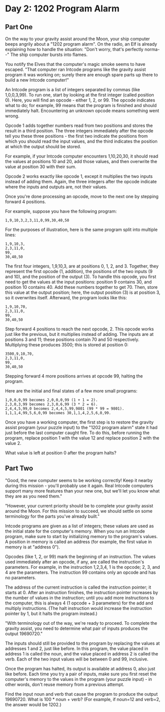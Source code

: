 # Day 2: 1202 Program Alarm

## Part One

On the way to your gravity assist around the Moon, your ship computer beeps angrily about a "1202 program alarm".
On the radio, an Elf is already explaining how to handle the situation: "Don't worry, that's perfectly norma--" The
ship computer bursts into flames.

You notify the Elves that the computer's magic smoke seems to have escaped. "That computer ran Intcode programs
like the gravity assist program it was working on; surely there are enough spare parts up there to build a new
Intcode computer!"

An Intcode program is a list of integers separated by commas (like 1,0,0,3,99). To run one, start by looking at
the first integer (called position 0). Here, you will find an opcode - either 1, 2, or 99. The opcode indicates what
to do; for example, 99 means that the program is finished and should immediately halt. Encountering an unknown
opcode means something went wrong.

Opcode 1 adds together numbers read from two positions and stores the result in a third position. The three integers
immediately after the opcode tell you these three positions - the first two indicate the positions from which you
should read the input values, and the third indicates the position at which the output should be stored.

For example, if your Intcode computer encounters 1,10,20,30, it should read the values at positions 10 and 20, add
those values, and then overwrite the value at position 30 with their sum.

Opcode 2 works exactly like opcode 1, except it multiplies the two inputs instead of adding them. Again, the three
integers after the opcode indicate where the inputs and outputs are, not their values.

Once you're done processing an opcode, move to the next one by stepping forward 4 positions.

For example, suppose you have the following program:

```text
1,9,10,3,2,3,11,0,99,30,40,50
```

For the purposes of illustration, here is the same program split into multiple lines:

``` text
1,9,10,3,
2,3,11,0,
99,
30,40,50
```

The first four integers, 1,9,10,3, are at positions 0, 1, 2, and 3. Together, they represent the first opcode
(1, addition), the positions of the two inputs (9 and 10), and the position of the output (3).
To handle this opcode, you first need to get the values at the input positions: position 9 contains 30,
and position 10 contains 40. Add these numbers together to get 70. Then, store this value at the output position;
here, the output position (3) is at position 3, so it overwrites itself. Afterward, the program looks like this:

```text
1,9,10,70,
2,3,11,0,
99,
30,40,50
```

Step forward 4 positions to reach the next opcode, 2. This opcode works just like the previous, but it multiplies
instead of adding. The inputs are at positions 3 and 11; these positions contain 70 and 50 respectively. Multiplying
these produces 3500; this is stored at position 0:

```text
3500,9,10,70,
2,3,11,0,
99,
30,40,50
```

Stepping forward 4 more positions arrives at opcode 99, halting the program.

Here are the initial and final states of a few more small programs:

```text
1,0,0,0,99 becomes 2,0,0,0,99 (1 + 1 = 2).
2,3,0,3,99 becomes 2,3,0,6,99 (3 * 2 = 6).
2,4,4,5,99,0 becomes 2,4,4,5,99,9801 (99 * 99 = 9801).
1,1,1,4,99,5,6,0,99 becomes 30,1,1,4,2,5,6,0,99.
```

Once you have a working computer, the first step is to restore the gravity assist program (your puzzle input)
to the "1202 program alarm" state it had just before the last computer caught fire. To do this, before running
the program, replace position 1 with the value 12 and replace position 2 with the value 2.

What value is left at position 0 after the program halts?

## Part Two

"Good, the new computer seems to be working correctly! Keep it nearby during this mission - you'll probably use it
again. Real Intcode computers support many more features than your new one, but we'll let you know what they are as
you need them."

"However, your current priority should be to complete your gravity assist around the Moon. For this mission to succeed,
we should settle on some terminology for the parts you've already built."

Intcode programs are given as a list of integers; these values are used as the initial state for the computer's memory.
When you run an Intcode program, make sure to start by initializing memory to the program's values. A position in
memory is called an address (for example, the first value in memory is at "address 0").

Opcodes (like 1, 2, or 99) mark the beginning of an instruction. The values used immediately after an opcode, if any,
are called the instruction's parameters. For example, in the instruction 1,2,3,4, 1 is the opcode; 2, 3, and 4 are
the parameters. The instruction 99 contains only an opcode and has no parameters.

The address of the current instruction is called the instruction pointer; it starts at 0. After an instruction
finishes, the instruction pointer increases by the number of values in the instruction; until you add more instructions
to the computer, this is always 4 (1 opcode + 3 parameters) for the add and multiply instructions.
(The halt instruction would increase the instruction pointer by 1, but it halts the program instead.)

"With terminology out of the way, we're ready to proceed. To complete the gravity assist, you need to determine what
pair of inputs produces the output 19690720."

The inputs should still be provided to the program by replacing the values at addresses 1 and 2, just like before.
In this program, the value placed in address 1 is called the noun, and the value placed in address 2 is called the
verb. Each of the two input values will be between 0 and 99, inclusive.

Once the program has halted, its output is available at address 0, also just like before. Each time you try a pair of
inputs, make sure you first reset the computer's memory to the values in the program (your puzzle input) - in other
words, don't reuse memory from a previous attempt.

Find the input noun and verb that cause the program to produce the output 19690720. What is 100 * noun + verb?
(For example, if noun=12 and verb=2, the answer would be 1202.)
